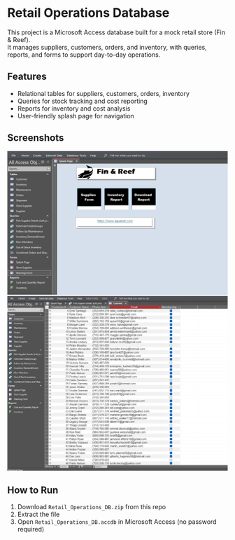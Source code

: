 # Retail Operations Database

This project is a Microsoft Access database built for a mock retail store (Fin & Reef).  
It manages suppliers, customers, orders, and inventory, with queries, reports, and forms to support day-to-day operations.

## Features
- Relational tables for suppliers, customers, orders, inventory
- Queries for stock tracking and cost reporting
- Reports for inventory and cost analysis
- User-friendly splash page for navigation

## Screenshots
![Splash Page](splash.png)
![Customer Table](customer-table.png.)

## How to Run
1. Download `Retail_Operations_DB.zip` from this repo
2. Extract the file
3. Open `Retail_Operations_DB.accdb` in Microsoft Access (no password required)
